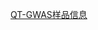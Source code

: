[QT-GWAS样品信息](https://gitee.com/anhuikylin/diary/blob/master/8%E6%9C%88/8%E6%9C%8824%E6%97%A5/%E6%B2%B3%E5%A4%A7%E4%BB%A3%E8%B0%A2%E5%AE%9E%E9%AA%8C%E9%87%8D%E5%A4%8D%E2%91%A0%EF%BC%8825K%EF%BC%89(1)(1).xlsx)